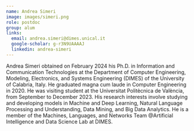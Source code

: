 ```yaml
---
name: Andrea Simeri
image: images/simeri.png
role: postdoc
group: alum
links:
  email: andrea.simeri@dimes.unical.it
  google-scholar: g-r3N9UAAAAJ
  linkedin: andrea-simeri
---
```


Andrea Simeri obtained on February 2024 his Ph.D. in Information and Communication Technologies at the Department of Computer Engineering, Modeling, Electronics, and Systems Engineering (DIMES) of the University of Calabria, Italy. He 
graduated magna cum laude in Computer Engineering in 2020. He was visiting student at the Universitat Politècnica de València, from September to December 2023. His research interests involve studying and developing models in Machine and Deep Learning, Natural Language Processing and Understanding, Data Mining, and Big Data Analytics. He is a member of the Machines, Languages, and Networks Team @Artificial Intelligence and Data Science Lab at DIMES.  
